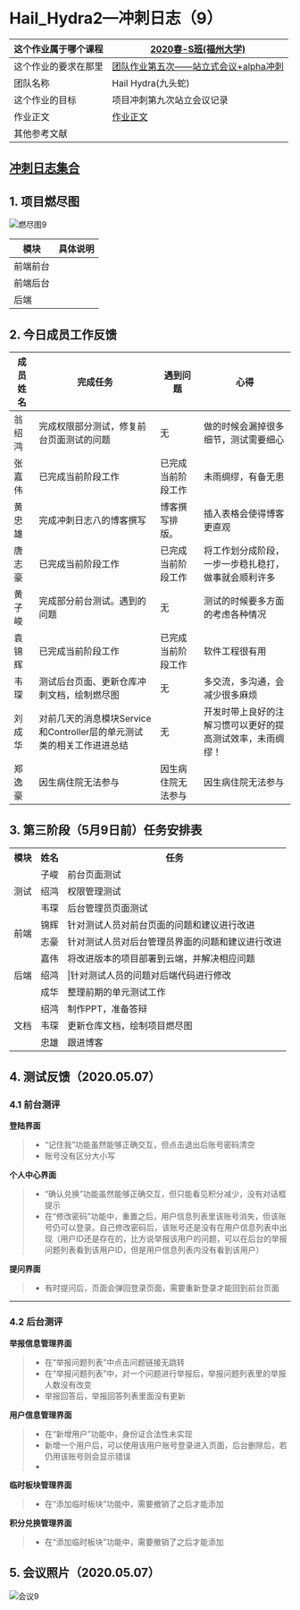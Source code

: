 






# Hail_Hydra2—冲刺日志（9）
| 这个作业属于哪个课程 | [2020春-S班(福州大学)](https://edu.cnblogs.com/campus/fzu/2020SPRINGS) |
| -------------------- | ------------------------------------------------------------ |
| 这个作业的要求在那里 | [团队作业第五次——站立式会议+alpha冲刺](https://edu.cnblogs.com/campus/fzu/2020SPRINGS/homework/10699) |
| 团队名称             | Hail Hydra(九头蛇)                                           |
| 这个作业的目标       | 项目冲刺第九次站立会议记录                                   |
| 作业正文             | [作业正文]( *待填写* )                                       |
| 其他参考文献         |                                                              |

## **[冲刺日志集合](https://www.cnblogs.com/HailHydra/p/12790965.html)**

## 1. **项目燃尽图**
![燃尽图9](https://images.cnblogs.com/cnblogs_com/021700613h/1752569/o_200507141741%E7%87%83%E5%B0%BD%E5%9B%BE9.png "燃尽图9")

| 模块     | 具体说明 |
| -------- | -------- |
| 前端前台 |          |
| 前端后台 |          |
| 后端     |          |



## 2. 今日成员工作反馈

| 成员姓名 | 完成任务 | 遇到问题 | 心得 |
| ------------ | ----------- | --------- | ------------ |
| 翁绍鸿 | 完成权限部分测试，修复前台页面测试的问题 | 无 | 做的时候会漏掉很多细节，测试需要细心 |
| 张嘉伟 | 已完成当前阶段工作                                  | 已完成当前阶段工作 | 未雨绸缪，有备无患                            |
| 黄忠雄 | 完成冲刺日志八的博客撰写 | 博客撰写排版。 | 插入表格会使得博客更直观 |
| 唐志豪 | 已完成当前阶段工作                                           | 已完成当前阶段工作     | 将工作划分成阶段，一步一步稳扎稳打，做事就会顺利许多 |
| 黄子峻 | 完成部分前台测试。遇到的问题                         | 无                                          | 测试的时候要多方面的考虑各种情况 |
| 袁锦辉 | 已完成当前阶段工作                                           | 已完成当前阶段工作     | 软件工程很有用              |
| 韦琛 | 测试后台页面、更新仓库冲刺文档，绘制燃尽图 | 无 | 多交流，多沟通，会减少很多麻烦                      |
| 刘成华 | 对前几天的消息模块Service和Controller层的单元测试类的相关工作进进总结 | 无    | 开发时带上良好的注解习惯可以更好的提高测试效率，未雨绸缪！ |
| 郑逸豪 | 因生病住院无法参与                                      | 因生病住院无法参与                                           | 因生病住院无法参与                         |



## 3. 第三阶段（5月9日前）任务安排表

<table>
	<tr>
	    <th>模块</th>
	    <th>姓名</th>
	    <th>任务</th>
	</tr>  
	<tr>
	    <td rowspan="3">测试</td>
	    <td>子峻</td>
	    <td>前台页面测试</td>
	</tr>
	<tr>
	    <td>绍鸿</td>
	    <td>权限管理测试</td>
	</tr>
	<tr>
	    <td>韦琛</td>
	    <td>后台管理员页面测试</td>
	</tr>
	<tr>
	    <td rowspan="2">前端</td>
	    <td>锦辉</td>
	    <td>针对测试人员对前台页面的问题和建议进行改进</td>
	</tr>
	<tr>
	    <td>志豪</td>
	    <td>针对测试人员对后台管理员界面的问题和建议进行改进</td>
	</tr>
	<tr>
	    <td rowspan="3">后端</td>
	    <td>嘉伟</td>
	    <td>将改进版本的项目部署到云端，并解决相应问题</td>
	</tr>
	<tr>
	    <td>绍鸿</td>
	    <td>|针对测试人员的问题对后端代码进行修改</td>
	</tr>
   <tr>
        <td>成华</td>
        <td>整理前期的单元测试工作</td>
    </tr>
    <tr>
        <td rowspan="3">文档</td>
        <td>绍鸿</td>
        <td>制作PPT，准备答辩</td>
    </tr>
    <tr>
        <td>韦琛</td>
        <td>更新仓库文档，绘制项目燃尽图</td>
    </tr>
    <tr>
        <td>忠雄</td>
        <td>跟进博客</td>
    </tr>
</table> 

## 4. 测试反馈（2020.05.07）   

### 4.1 前台测评
**登陆界面**

> * “记住我”功能虽然能够正确交互，但点击退出后账号密码清空
> * 账号没有区分大小写

**个人中心界面**

> * “确认兑换”功能虽然能够正确交互，但只能看见积分减少，没有对话框提示
> * 在“修改密码”功能中，重置之后，用户信息列表里该账号消失，但该账号仍可以登录。自己修改密码后，该账号还是没有在用户信息列表中出现（用户ID还是存在的，比方说举报该用户的问题，可以在后台的举报问题列表看到该用户ID，但是用户信息列表内没有看到该用户）

**提问界面**

> * 有时提问后，页面会弹回登录页面，需要重新登录才能回到前台页面

------

### 4.2 后台测评

**举报信息管理界面**

> * 在“举报问题列表”中点击问题链接无跳转
> * 在“举报问题列表”中，对一个问题进行举报后，举报问题列表里的举报人数没有改变
> * 举报回答后，举报回答列表里面没有更新

**用户信息管理界面**

> * 在“新增用户”功能中，身份证合法性未实现
> * 新增一个用户后，可以使用该用户账号登录进入页面，后台删除后，若仍用该账号则会显示错误
> * 

**临时板块管理界面**

> * 在“添加临时板块”功能中，需要撤销了之后才能添加

**积分兑换管理界面**

> * 在“添加临时板块”功能中，需要撤销了之后才能添加



## 5. 会议照片（2020.05.07）
![会议9](https://images.cnblogs.com/cnblogs_com/021700613h/1752569/o_200507141751%E4%BC%9A%E8%AE%AE9.jpg "会议9")